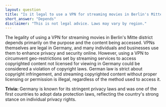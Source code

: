 ```yaml
---
layout: question
title: "Is it legal to use a VPN for streaming movies in Berlin's Mitte district?"
short_answer: "Depends"
disclaimer: "This is not legal advice. Laws may vary by region."
---
```


The legality of using a VPN for streaming movies in Berlin's Mitte district depends primarily on the purpose and the content being accessed. VPNs themselves are legal in Germany, and many individuals and businesses use them to enhance privacy and security online. However, using a VPN to circumvent geo-restrictions set by streaming services to access copyrighted content not licensed for viewing in Germany could be considered a violation of copyright laws. German law is strict about copyright infringement, and streaming copyrighted content without proper licensing or permission is illegal, regardless of the method used to access it.

**Trivia:** Germany is known for its stringent privacy laws and was one of the first countries to adopt data protection laws, reflecting the country's strong stance on individual privacy rights.
